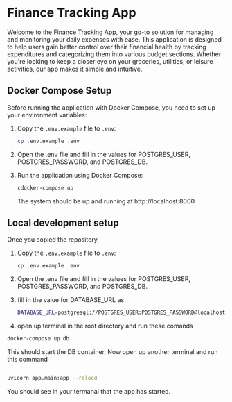 # Finance Tracking App

Welcome to the Finance Tracking App, your go-to solution for managing and monitoring your daily expenses with ease. This application is designed to help users gain better control over their financial health by tracking expenditures and categorizing them into various budget sections. Whether you're looking to keep a closer eye on your groceries, utilities, or leisure activities, our app makes it simple and intuitive.

## Docker Compose Setup

Before running the application with Docker Compose, you need to set up your environment variables:

1. Copy the `.env.example` file to `.env`:

   ```bash
   cp .env.example .env
   ```

2. Open the .env file and fill in the values for POSTGRES_USER, POSTGRES_PASSWORD, and POSTGRES_DB.

3. Run the application using Docker Compose:

   ```bash
   cdocker-compose up
   ```

   The system should be up and running at http://localhost:8000

## Local development setup

Once you copied the repository,

1. Copy the `.env.example` file to `.env`:

   ```bash
   cp .env.example .env
   ```

2. Open the .env file and fill in the values for POSTGRES_USER, POSTGRES_PASSWORD, and POSTGRES_DB.
3. fill in the value for DATABASE_URL as

   ```bash
   DATABASE_URL=postgresql://POSTGRES_USER:POSTGRES_PASSWORD@localhost:5432/POSTGRES_DB
   ```

4. open up terminal in the root directory and run these comands

```bash
docker-compose up db
```

This should start the DB container, Now open up another terminal and run this command

```bash

uvicorn app.main:app --reload
```

You should see in your termanal that the app has started.
